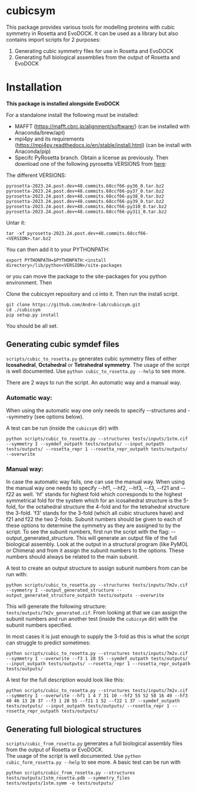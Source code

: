 # cubicsym
This package provides various tools for modelling proteins with cubic symmetry in Rosetta and EvoDOCK. 
It can be used as a library but also contains import scripts for 2 purposes:

1. Generating cubic symmetry files for use in Rosetta and EvoDOCK
2. Generating full biological assemblies from the output of Rosetta and EvoDOCK

# Installation

**This package is installed alongside EvoDOCK**

For a standalone install the following must be installed: 
* MAFFT (https://mafft.cbrc.jp/alignment/software/) (can be installed with Anaconda/brew/apt)
* mpi4py and its requirements (https://mpi4py.readthedocs.io/en/stable/install.html) (can be install with Anaconda/pip)
* Specifc PyRosetta branch. Obtain a license as previously. Then download one of the following pyrosetta VERSIONS from [here](https://graylab.jhu.edu/download/PyRosetta4/conda/devel/linux-64/):

The different VERSIONS:
```
pyrosetta-2023.24.post.dev+48.commits.68ccf66-py36_0.tar.bz2	
pyrosetta-2023.24.post.dev+48.commits.68ccf66-py37_0.tar.bz2	
pyrosetta-2023.24.post.dev+48.commits.68ccf66-py38_0.tar.bz2
pyrosetta-2023.24.post.dev+48.commits.68ccf66-py39_0.tar.bz2
pyrosetta-2023.24.post.dev+48.commits.68ccf66-py310_0.tar.bz2	
pyrosetta-2023.24.post.dev+48.commits.68ccf66-py311_0.tar.bz2	
```

Untar it:

```console
tar -xf pyrosetta-2023.24.post.dev+48.commits.68ccf66-<VERSION>.tar.bz2
```

You can then add it to your PYTHONPATH:

```console
export PYTHONPATH=$PYTHONPATH:<install directory>/lib/python<VERSION>/site-packages
```

or you can move the package to the site-packages for you python environment.
Then 

Clone the cubicsym repository and ```cd``` into it. Then run the install script.
```console
git clone https://github.com/Andre-lab/cubicsym.git
cd ./cubicsym
pip setup.py install 
```

You should be all set.

## Generating cubic symdef files 
```scripts/cubic_to_rosetta.py``` generates cubic symmetry files of either **Icosahedral**, **Octahedral** or **Tetrahedral symmetry**. 
The usage of the script is well documented. Use `python cubic_to_rosetta.py --help` to see more. 

There are 2 ways to run the script. An automatic way and a manual way. 

### Automatic way: 
When using the automatic way one only needs to specify --structures and --symmetry (see options below). 

A test can be run (inside the `cubicsym` dir) with

```console
python scripts/cubic_to_rosetta.py --structures tests/inputs/1stm.cif --symmetry I --symdef_outpath tests/outputs/ --input_outpath tests/outputs/ --rosetta_repr 1 --rosetta_repr_outpath tests/outputs/ --overwrite
```

### Manual way: 
In case the automatic way fails, one can use the manual way. When using the manual way one needs to specify --hf1, --hf2, 
--hf3, --f3, --f21 and --f22 as well. 'hf' stands for highest fold which corresponds to the highest symmetrical fold for
the system which for an icosahedral structure is the 5-fold, for the octahedral structure the 4-fold and for the 
tetrahedral structure the 3-fold. 'f3' stands for the 3-fold (which all cubic structures have) and f21 and f22 the two 
2-folds. Subunit numbers should be given to each of these options to determine the symmetry as they are assigned to by 
the script. To see the subunit numbers, first run the script with the flag: --output_generated_structure. This will 
generate an output file of the full biological assembly. Look at the output in a structural program (like PyMOL or 
Chimera) and from it assign the subunit numbers to the options. These numbers should always be related to the main subunit.

A test to create an output structure to assign subunit numbers from can be run with:

```console
python scripts/cubic_to_rosetta.py --structures tests/inputs/7m2v.cif --symmetry I --output_generated_structure --output_generated_structure_outpath tests/outputs --overwrite  
```

This will generate the following structure: `tests/outputs/7m2v_generated.cif`. From looking at that we can assign
the subunit numbers and run another test (inside the `cubicsym` dir) with the subunit numbers specified. 

In most cases it is just enough to supply the 3-fold as this is what the script can struggle to predict sometimes:

```console
python scripts/cubic_to_rosetta.py --structures tests/inputs/7m2v.cif --symmetry I --overwrite --f3 1 28 55 --symdef_outpath tests/outputs/ --input_outpath tests/outputs/ --rosetta_repr 1 --rosetta_repr_outpath tests/outputs/
```

A test for the full description would look like this:

```console
python scripts/cubic_to_rosetta.py --structures tests/inputs/7m2v.cif --symmetry I --overwrite --hf1 1 4 7 31 10 --hf2 55 52 58 16 49 --hf3 40 46 13 28 37 --f3 1 28 55 --f21 1 52 --f22 1 37 --symdef_outpath tests/outputs/ --input_outpath tests/outputs/ --rosetta_repr 1 --rosetta_repr_outpath tests/outputs/
```

## Generating full biological structures 
`scripts/cubic_from_rosetta.py` generates a full biological assembly files from the output of Rosetta or EvoDOCK.  
The usage of the script is well documented. Use `python cubic_form_rosetta.py --help` to see more.
A basic test can be run with

```console
python scripts/cubic_from_rosetta.py --structures tests/outputs/1stm_rosetta.pdb --symmetry_files tests/outputs/1stm.symm -o tests/outputs/
```


